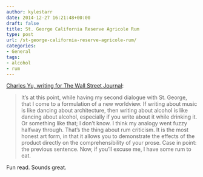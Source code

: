 ```yaml
---
author: kylestarr
date: 2014-12-27 16:21:48+00:00
draft: false
title: St. George California Reserve Agricole Rum
type: post
url: /st-george-california-reserve-agricole-rum/
categories:
- General
tags:
- alcohol
- rum
---
```


[Charles Yu, writing for The Wall Street Journal](http://www.wsj.com/articles/novelist-charles-yu-on-st-george-california-reserve-agricole-rum-1419610923):

> It’s at this point, while having my second dialogue with St. George, that I come to a formulation of a new worldview. If writing about music is like dancing about architecture, then writing about alcohol is like dancing about alcohol, especially if you write about it while drinking it. Or something like that; I don’t know. I think my analogy went fuzzy halfway through. That’s the thing about rum criticism. It is the most honest art form, in that it allows you to demonstrate the effects of the product directly on the comprehensibility of your prose. Case in point: the previous sentence. Now, if you’ll excuse me, I have some rum to eat.

Fun read. Sounds great.
